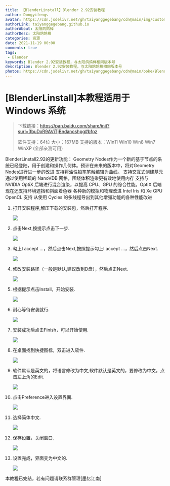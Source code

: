```yaml
---
title: 【BlenderLinstall】Blender 2.92安装教程
author: Dongyifengs
avatar: https://cdn.jsdelivr.net/gh/taiyanggegebang/cdn@main/img/custom/avatar.jpg
authorLink: taiyanggegebang.github.io
authorAbout: 太阳鸽鸽棒
authorDesc: 太阳鸽鸽棒
categories: 资源
date: 2021-11-19 00:00
comments: true
tags: 
 - Blender
keywords: Blender 2.92安装教程，与太阳鸽鸽棒相同版本号
description: Blender 2.92安装教程，与太阳鸽鸽棒相同版本号
photos: https://cdn.jsdelivr.net/gh/taiyanggegebang/cdn@main/boke/BlenderLinstall/Logo.png
---
```

# [BlenderLinstall]本教程适用于 Windows 系统
> 下载链接：https://pan.baidu.com/share/init?surl=3buDxR9AViTjBndanoshpg#bfpz
>
> 软件支持：64位    大小：167MB     支持的版本：Win11 Win10 Win8 Win7 WinXP (全部亲测可用)
>
 BlenderLinstall2.92的更新功能：
    Geometry Nodes作为一个新的基于节点的系统已经登陆，用于创建和操作几何体。预计在未来的版本中，将对Geometry Nodes进行进一步的改进
    支持将油性铅笔笔触编辑为曲线。
    支持交互式创建基元
    通过使用稀疏的 NanoVDB 网格，围绕体积渲染更有效地使用内存
    支持与 NVIDIA OptiX 后端进行混合渲染，以提高 CPU、GPU 的综合性能。OptiX 后端现在还支持环境遮挡和斜面着色器
    各种新的模拟和物理改进
    Intel Iris 和 Xe GPU OpenCL 支持
    从使用 Cycles 的多线程导出到其他增强功能的各种性能改进

1. 打开安装程序,解压下载的安装包，然后打开程序.

    ![](https://cdn.jsdelivr.net/gh/taiyanggegebang/cdn@main/boke/BlenderLinstall/01.png)

2. 点击Next,按提示点击下一步.

    ![](https://cdn.jsdelivr.net/gh/taiyanggegebang/cdn@main/boke/BlenderLinstall/02.png)

3. 勾上I accept …，然后点击Next,按照提示勾上I accept …，然后点击Next.

    ![](https://cdn.jsdelivr.net/gh/taiyanggegebang/cdn@main/boke/BlenderLinstall/03.png)

4. 修改安装路径（一般是默认,建议改到D盘），然后点击Next.

    ![](https://cdn.jsdelivr.net/gh/taiyanggegebang/cdn@main/boke/BlenderLinstall/04.png)

5. 根据提示点击Install，开始安装.

    ![](https://cdn.jsdelivr.net/gh/taiyanggegebang/cdn@main/boke/BlenderLinstall/05.png)

6. 耐心等待安装就行.

    ![](https://cdn.jsdelivr.net/gh/taiyanggegebang/cdn@main/boke/BlenderLinstall/06.png)

7. 安装成功后点击Finish，可以开始使用.

    ![](https://cdn.jsdelivr.net/gh/taiyanggegebang/cdn@main/boke/BlenderLinstall/07.png)

8. 在桌面找到快捷图标，双击进入软件.

    ![](https://cdn.jsdelivr.net/gh/taiyanggegebang/cdn@main/boke/BlenderLinstall/08.png)

9. 软件默认是英文的，将语言修改为中文,软件默认是英文的，要修改为中文，点击左上角的Edit.

    ![](https://cdn.jsdelivr.net/gh/taiyanggegebang/cdn@main/boke/BlenderLinstall/09.png)

10. 点击Preference进入设置界面.

    ![](https://cdn.jsdelivr.net/gh/taiyanggegebang/cdn@main/boke/BlenderLinstall/10.png)

11. 选择简体中文.

    ![](https://cdn.jsdelivr.net/gh/taiyanggegebang/cdn@main/boke/BlenderLinstall/11.png)

12. 保存设置，关闭窗口.

    ![](https://cdn.jsdelivr.net/gh/taiyanggegebang/cdn@main/boke/BlenderLinstall/12.png)

13. 设置完成，界面变为中文的.

    ![](https://cdn.jsdelivr.net/gh/taiyanggegebang/cdn@main/boke/BlenderLinstall/13.png)

本教程已完结，若有问题请联系群管理[墨忆江南]